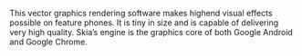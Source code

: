 This vector graphics rendering software makes highend visual effects possible on feature phones. It is tiny in size and is capable of delivering very high quality. Skia’s engine is the graphics core of both Google Android and Google Chrome.